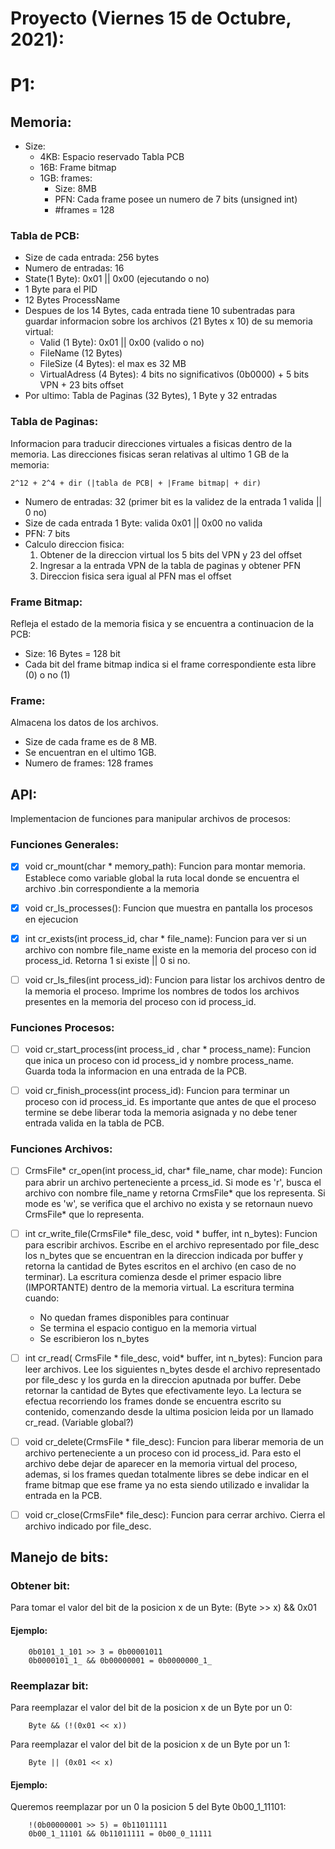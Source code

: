 # Proyecto (Viernes 15 de Octubre, 2021):

# P1:
## Memoria:

- Size:
    * 4KB: Espacio reservado Tabla PCB
    * 16B: Frame bitmap
    * 1GB: frames:
        * Size: 8MB
        * PFN: Cada frame posee un numero de 7 bits (unsigned int)
        * #frames = 128 

### Tabla de PCB:

- Size de cada entrada: 256 bytes
- Numero de entradas: 16
- State(1 Byte): 0x01 || 0x00 (ejecutando o no)
- 1 Byte para el PID
- 12 Bytes ProcessName
- Despues de los 14 Bytes, cada entrada tiene 10 subentradas para guardar informacion sobre los archivos (21 Bytes x 10) de su memoria virtual:
    * Valid (1 Byte): 0x01 || 0x00 (valido o no)
    * FileName (12 Bytes)
    * FileSize (4 Bytes): el max es 32 MB
    * VirtualAdress (4 Bytes): 4 bits no significativos (0b0000) + 5 bits VPN + 23 bits offset
- Por ultimo: Tabla de Paginas (32 Bytes), 1 Byte y 32 entradas

### Tabla de Paginas:

Informacion para traducir direcciones virtuales a fisicas dentro de la memoria. Las direcciones fisicas seran relativas al ultimo 1 GB de la memoria:

    2^12 + 2^4 + dir (|tabla de PCB| + |Frame bitmap| + dir)

- Numero de entradas: 32 (primer bit es la validez de la entrada 1 valida || 0 no)
- Size de cada entrada 1 Byte: valida 0x01 || 0x00 no valida
- PFN: 7 bits
- Calculo direccion fisica:
    1. Obtener de la direccion virtual los 5 bits del VPN y 23 del offset
    2. Ingresar a la entrada VPN de la tabla de paginas y obtener PFN
    3. Direccion fisica sera igual al PFN mas el offset

### Frame Bitmap:

Refleja el estado de la memoria fisica y se encuentra a continuacion de la PCB:
- Size: 16 Bytes = 128 bit
- Cada bit del frame bitmap indica si el frame correspondiente esta libre (0) o no (1)

### Frame:

Almacena los datos de los archivos.
- Size de cada frame es de 8 MB.
- Se encuentran en el ultimo 1GB.
- Numero de frames: 128 frames

## API:

Implementacion de funciones para manipular archivos de procesos:

### Funciones Generales:

- [X] void cr_mount(char \* memory_path): Funcion para montar memoria. Establece como variable global la ruta local donde se encuentra el archivo .bin correspondiente a la memoria

- [X] void cr_ls_processes(): Funcion que muestra en pantalla los procesos en ejecucion

- [X] int cr_exists(int process_id, char \* file_name): Funcion para ver si un archivo con nombre file_name existe en la memoria del proceso con id process_id. Retorna 1 si existe || 0 si no.

- [ ] void cr_ls_files(int process_id): Funcion para listar los archivos dentro de la memoria el proceso. Imprime los nombres de todos los archivos presentes en la memoria del proceso con id process_id. 

### Funciones Procesos:

- [ ] void cr_start_process(int process_id , char \* process_name): Funcion que inica un proceso con id process_id y nombre process_name. Guarda toda la informacion en una entrada de la PCB.

- [ ] void cr_finish_process(int process_id): Funcion para terminar un proceso con id process_id. Es importante que antes de que el proceso termine se debe liberar toda la memoria asignada y no debe tener entrada valida en la tabla de PCB.

### Funciones Archivos:
- [ ] CrmsFile\* cr_open(int process_id, char\* file_name, char mode): Funcion para abrir un archivo perteneciente a prcess_id. Si mode es 'r', busca el archivo con nombre file_name y retorna CrmsFile\* que los representa. Si mode es 'w', se verifica que el archivo no exista y se retornaun nuevo CrmsFile\* que lo representa.

- [ ] int cr_write_file(CrmsFile\* file_desc, void \* buffer, int n_bytes): Funcion para escribir archivos. Escribe en el archivo representado por file_desc los n_bytes que se encuentran en la direccion indicada por buffer y retorna la cantidad de Bytes escritos en el archivo (en caso de no terminar). La escritura comienza desde el primer espacio libre (IMPORTANTE) dentro de la memoria virtual. La escritura termina cuando:

    - No quedan frames disponibles para continuar
    - Se termina el espacio contiguo en la memoria virtual
    - Se escribieron los n_bytes

- [ ] int cr_read( CrmsFile \* file_desc, void\* buffer, int n_bytes): Funcion para leer archivos. Lee los siguientes n_bytes desde el archivo representado por file_desc y los gurda en la direccion aputnada por buffer. Debe retornar la cantidad de Bytes que efectivamente leyo. La lectura se efectua recorriendo los frames donde se encuentra escrito su contenido, comenzando desde la ultima posicion leida por un llamado cr_read. (Variable global?)
- [ ] void cr_delete(CrmsFile \* file_desc): Funcion para liberar memoria de un archivo perteneciente a un proceso con id process_id. Para esto el archivo debe dejar de aparecer en la memoria virtual del proceso, ademas, si los frames quedan totalmente libres se debe indicar en el frame bitmap que ese frame ya no esta siendo utilizado e invalidar la entrada en la PCB.
- [ ] void cr_close(CrmsFile\* file_desc): Funcion para cerrar archivo. Cierra el archivo indicado por file_desc.

## Manejo de bits:
### Obtener bit:
Para tomar el valor del bit de la posicion x de un Byte:
        (Byte >> x) && 0x01

#### Ejemplo:

        0b0101_1_101 >> 3 = 0b00001011
        0b0000101_1_ && 0b00000001 = 0b0000000_1_
### Reemplazar bit:
Para reemplazar el valor del bit de la posicion x de un Byte por un 0:

        Byte && (!(0x01 << x))

Para reemplazar el valor del bit de la posicion x de un Byte por un 1:

        Byte || (0x01 << x)

#### Ejemplo:
Queremos reemplazar por un 0 la posicion 5 del Byte 0b00_1_11101:

        !(0b00000001 >> 5) = 0b11011111
        0b00_1_11101 && 0b11011111 = 0b00_0_11111
